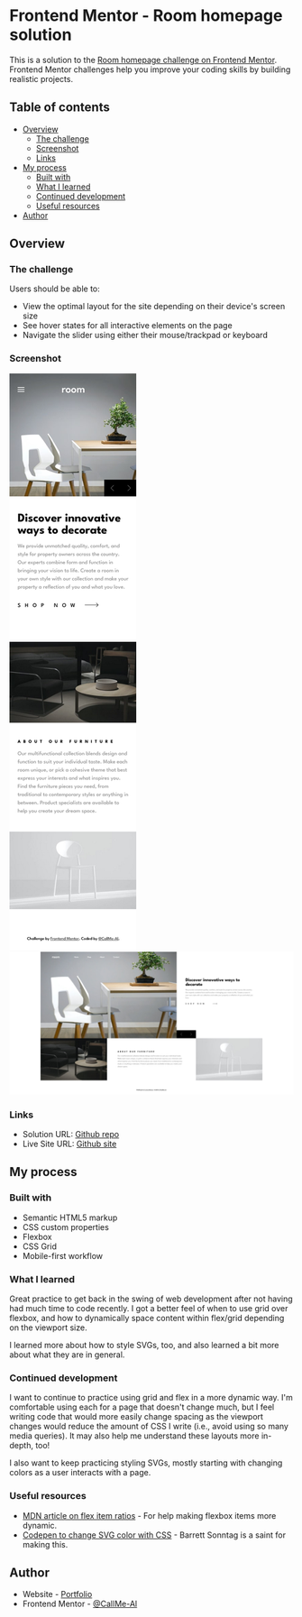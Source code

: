 # Frontend Mentor - Room homepage solution

This is a solution to the [Room homepage challenge on Frontend Mentor](https://www.frontendmentor.io/challenges/room-homepage-BtdBY_ENq). Frontend Mentor challenges help you improve your coding skills by building realistic projects.

## Table of contents

- [Overview](#overview)
  - [The challenge](#the-challenge)
  - [Screenshot](#screenshot)
  - [Links](#links)
- [My process](#my-process)
  - [Built with](#built-with)
  - [What I learned](#what-i-learned)
  - [Continued development](#continued-development)
  - [Useful resources](#useful-resources)
- [Author](#author)

## Overview

### The challenge

Users should be able to:

- View the optimal layout for the site depending on their device's screen size
- See hover states for all interactive elements on the page
- Navigate the slider using either their mouse/trackpad or keyboard

### Screenshot

![mobile](./screenshots/mobile.png)
![desktop](./screenshots/desktop.png)

### Links

- Solution URL: [Github repo](https://github.com/CallMe-AL/fementor-room-homepage)
- Live Site URL: [Github site](https://callme-al.github.io/fementor-room-homepage/)

## My process

### Built with

- Semantic HTML5 markup
- CSS custom properties
- Flexbox
- CSS Grid
- Mobile-first workflow

### What I learned

Great practice to get back in the swing of web development after not having had much time to code recently. I got a better feel of when to use grid over flexbox, and how to dynamically space content within flex/grid depending on the viewport size.

I learned more about how to style SVGs, too, and also learned a bit more about what they are in general.

### Continued development

I want to continue to practice using grid and flex in a more dynamic way. I'm comfortable using each for a page that doesn't change much, but I feel writing code that would more easily change spacing as the viewport changes would reduce the amount of CSS I write (i.e., avoid using so many media queries). It may also help me understand these layouts more in-depth, too!

I also want to keep practicing styling SVGs, mostly starting with changing colors as a user interacts with a page.

### Useful resources

- [MDN article on flex item ratios](https://developer.mozilla.org/en-US/docs/Web/CSS/CSS_Flexible_Box_Layout/Controlling_Ratios_of_Flex_Items_Along_the_Main_Ax) - For help making flexbox items more dynamic.
- [Codepen to change SVG color with CSS](https://codepen.io/sosuke/pen/Pjoqqp) - Barrett Sonntag is a saint for making this.

## Author

- Website - [Portfolio](https://callme-al.github.io/portfolio/)
- Frontend Mentor - [@CallMe-Al](https://www.frontendmentor.io/profile/CallMe-AL)

